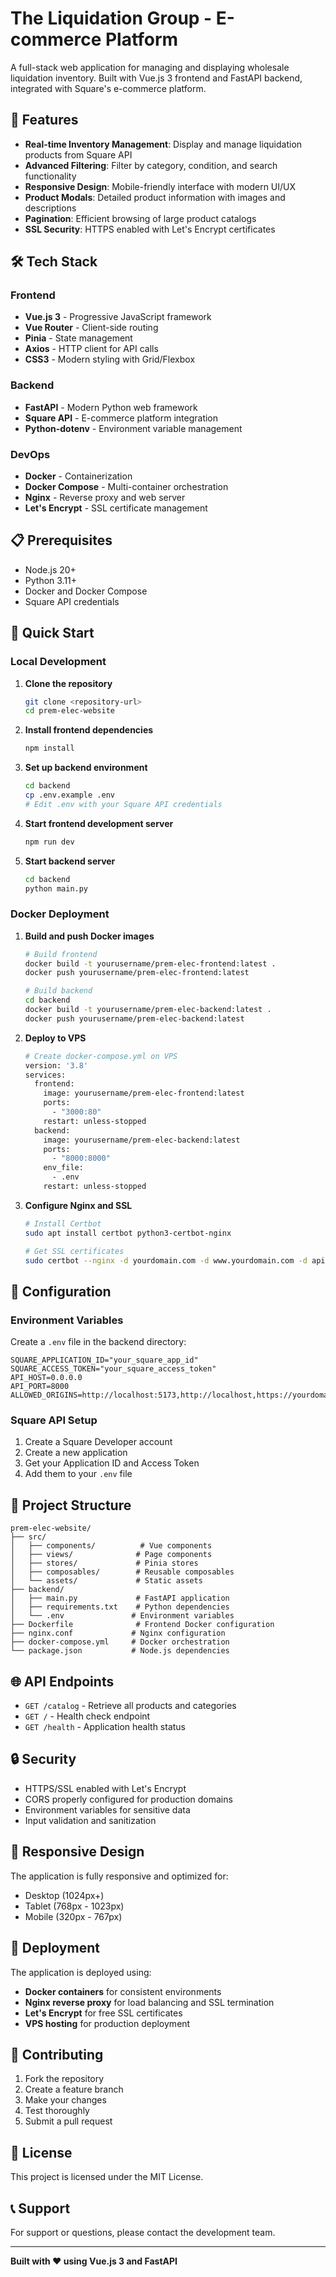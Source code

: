 # The Liquidation Group - E-commerce Platform

A full-stack web application for managing and displaying wholesale liquidation inventory. Built with Vue.js 3 frontend and FastAPI backend, integrated with Square's e-commerce platform.

## 🚀 Features

- **Real-time Inventory Management**: Display and manage liquidation products from Square API
- **Advanced Filtering**: Filter by category, condition, and search functionality
- **Responsive Design**: Mobile-friendly interface with modern UI/UX
- **Product Modals**: Detailed product information with images and descriptions
- **Pagination**: Efficient browsing of large product catalogs
- **SSL Security**: HTTPS enabled with Let's Encrypt certificates

## 🛠️ Tech Stack

### Frontend
- **Vue.js 3** - Progressive JavaScript framework
- **Vue Router** - Client-side routing
- **Pinia** - State management
- **Axios** - HTTP client for API calls
- **CSS3** - Modern styling with Grid/Flexbox

### Backend
- **FastAPI** - Modern Python web framework
- **Square API** - E-commerce platform integration
- **Python-dotenv** - Environment variable management

### DevOps
- **Docker** - Containerization
- **Docker Compose** - Multi-container orchestration
- **Nginx** - Reverse proxy and web server
- **Let's Encrypt** - SSL certificate management

## 📋 Prerequisites

- Node.js 20+
- Python 3.11+
- Docker and Docker Compose
- Square API credentials

## 🚀 Quick Start

### Local Development

1. **Clone the repository**
   ```bash
   git clone <repository-url>
   cd prem-elec-website
   ```

2. **Install frontend dependencies**
   ```bash
   npm install
   ```

3. **Set up backend environment**
   ```bash
   cd backend
   cp .env.example .env
   # Edit .env with your Square API credentials
   ```

4. **Start frontend development server**
   ```bash
   npm run dev
   ```

5. **Start backend server**
   ```bash
   cd backend
   python main.py
   ```

### Docker Deployment

1. **Build and push Docker images**
   ```bash
   # Build frontend
   docker build -t yourusername/prem-elec-frontend:latest .
   docker push yourusername/prem-elec-frontend:latest
   
   # Build backend
   cd backend
   docker build -t yourusername/prem-elec-backend:latest .
   docker push yourusername/prem-elec-backend:latest
   ```

2. **Deploy to VPS**
   ```bash
   # Create docker-compose.yml on VPS
   version: '3.8'
   services:
     frontend:
       image: yourusername/prem-elec-frontend:latest
       ports:
         - "3000:80"
       restart: unless-stopped
     backend:
       image: yourusername/prem-elec-backend:latest
       ports:
         - "8000:8000"
       env_file:
         - .env
       restart: unless-stopped
   ```

3. **Configure Nginx and SSL**
   ```bash
   # Install Certbot
   sudo apt install certbot python3-certbot-nginx
   
   # Get SSL certificates
   sudo certbot --nginx -d yourdomain.com -d www.yourdomain.com -d api.yourdomain.com
   ```

## 🔧 Configuration

### Environment Variables

Create a `.env` file in the backend directory:

```env
SQUARE_APPLICATION_ID="your_square_app_id"
SQUARE_ACCESS_TOKEN="your_square_access_token"
API_HOST=0.0.0.0
API_PORT=8000
ALLOWED_ORIGINS=http://localhost:5173,http://localhost,https://yourdomain.com
```

### Square API Setup

1. Create a Square Developer account
2. Create a new application
3. Get your Application ID and Access Token
4. Add them to your `.env` file

## 📁 Project Structure

```
prem-elec-website/
├── src/
│   ├── components/          # Vue components
│   ├── views/              # Page components
│   ├── stores/             # Pinia stores
│   ├── composables/        # Reusable composables
│   └── assets/             # Static assets
├── backend/
│   ├── main.py             # FastAPI application
│   ├── requirements.txt    # Python dependencies
│   └── .env               # Environment variables
├── Dockerfile              # Frontend Docker configuration
├── nginx.conf             # Nginx configuration
├── docker-compose.yml     # Docker orchestration
└── package.json           # Node.js dependencies
```

## 🌐 API Endpoints

- `GET /catalog` - Retrieve all products and categories
- `GET /` - Health check endpoint
- `GET /health` - Application health status

## 🔒 Security

- HTTPS/SSL enabled with Let's Encrypt
- CORS properly configured for production domains
- Environment variables for sensitive data
- Input validation and sanitization

## 📱 Responsive Design

The application is fully responsive and optimized for:
- Desktop (1024px+)
- Tablet (768px - 1023px)
- Mobile (320px - 767px)

## 🚀 Deployment

The application is deployed using:
- **Docker containers** for consistent environments
- **Nginx reverse proxy** for load balancing and SSL termination
- **Let's Encrypt** for free SSL certificates
- **VPS hosting** for production deployment

## 🤝 Contributing

1. Fork the repository
2. Create a feature branch
3. Make your changes
4. Test thoroughly
5. Submit a pull request

## 📄 License

This project is licensed under the MIT License.

## 📞 Support

For support or questions, please contact the development team.

---

**Built with ❤️ using Vue.js 3 and FastAPI**
